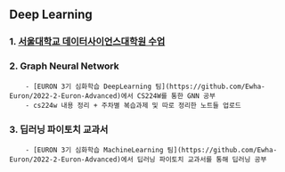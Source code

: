 ## Deep Learning


### 1. [서울대학교 데이터사이언스대학원 수업](https://www.youtube.com/playlist?list=PL0E_1UqNACXD5trR4II4ltJ0dBBt0ztTV)
  
### 2. Graph Neural Network
        - [EURON 3기 심화학습 DeepLearning 팀](https://github.com/Ewha-Euron/2022-2-Euron-Advanced)에서 CS224W를 통한 GNN 공부
        - cs224w 내용 정리 + 주차별 복습과제 및 따로 정리한 노트들 업로드
        
### 3. 딥러닝 파이토치 교과서
        - [EURON 3기 심화학습 MachineLearning 팀](https://github.com/Ewha-Euron/2022-2-Euron-Advanced)에서 딥러닝 파이토치 교과서를 통해 딥러닝 공부
